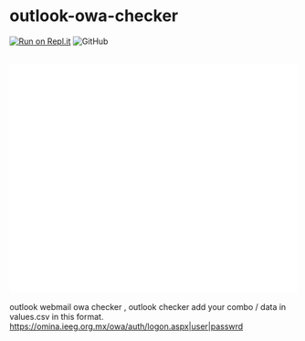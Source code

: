 # outlook-owa-checker

[![Run on Repl.it](https://replit.com/badge/github/cheemzboi/outlook-owa-checker)](https://replit.com/new/github/cheemzboi/outlook-owa-checker)
<img alt="GitHub" src="https://img.shields.io/github/license/cheemzboi/outlook-owa-checker?color=purple&style=plastic">

<div align="center">
	<br>
	<a href="https://bit.ly/3DABMGT">
		<img src="https://github.com/cheemzboi/donation-badge/blob/main/donation.svg" width="800" height="400">
	</a>
	<br>
</div>

outlook webmail owa checker , outlook checker
add your combo / data in values.csv in this format.
https://omina.ieeg.org.mx/owa/auth/logon.aspx|user|passwrd



